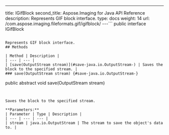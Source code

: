 ---
title: IGifBlock
second_title: Aspose.Imaging for Java API Reference
description: Represents GIF block interface.
type: docs
weight: 14
url: /com.aspose.imaging.fileformats.gif/igifblock/
---```
public interface IGifBlock
```

Represents GIF block interface.
## Methods

| Method | Description |
| --- | --- |
| [save(OutputStream stream)](#save-java.io.OutputStream-) | Saves the block to the specified stream. |
### save(OutputStream stream) {#save-java.io.OutputStream-}
```
public abstract void save(OutputStream stream)
```


Saves the block to the specified stream.

**Parameters:**
| Parameter | Type | Description |
| --- | --- | --- |
| stream | java.io.OutputStream | The stream to save the object's data to. |

